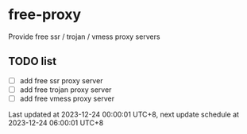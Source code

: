 
# free-proxy
Provide free ssr / trojan / vmess proxy servers


## TODO list
- [ ] add free ssr proxy server
- [ ] add free trojan proxy server
- [ ] add free vmess proxy server

Last updated at 2023-12-24 00:00:01 UTC+8, next update schedule at 2023-12-24 06:00:01 UTC+8

